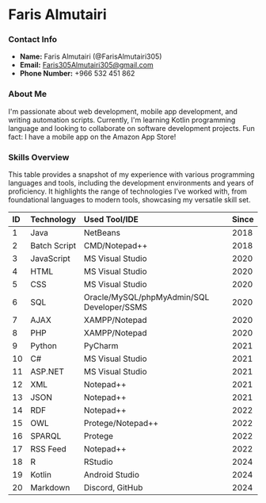 # Faris Almutairi

### Contact Info
- **Name:** Faris Almutairi (@FarisAlmutairi305)
- **Email:** Faris305Almutairi305@gmail.com
- **Phone Number:** +966 532 451 862

### About Me
I'm passionate about web development, mobile app development, and writing automation scripts. Currently, I'm learning Kotlin programming language and looking to collaborate on software development projects. Fun fact: I have a mobile app on the Amazon App Store!

<!---
FarisAlmutairi305/FarisAlmutairi305 is a ✨ special ✨ repository because its `README.md` (this file) appears on your GitHub profile.
You can click the Preview link to take a look at your changes.
--->

### Skills Overview

This table provides a snapshot of my experience with various programming languages and tools, including the development environments and years of proficiency. It highlights the range of technologies I’ve worked with, from foundational languages to modern tools, showcasing my versatile skill set.

|ID    | Technology | Used Tool/IDE    | Since|
| :--- | :--------- | :--------------- | :----| 
|1 | Java           | NetBeans         | 2018 |
|2 | Batch Script   | CMD/Notepad++    | 2018 |
|3 | JavaScript     | MS Visual Studio | 2020 |
|4 | HTML           | MS Visual Studio | 2020 |
|5 | CSS            | MS Visual Studio | 2020 |
|6 | SQL            | Oracle/MySQL/phpMyAdmin/SQL Developer/SSMS | 2020 |
|7 | AJAX           | XAMPP/Notepad    | 2020 |
|8 | PHP            | XAMPP/Notepad    | 2020 |
|9 | Python         | PyCharm          | 2021 |
|10| C#             | MS Visual Studio | 2021 |
|11| ASP.NET        | MS Visual Studio | 2021 |
|12| XML            | Notepad++        | 2021 |
|13| JSON           | Notepad++        | 2021 |
|14| RDF            | Notepad++        | 2022 |
|15| OWL            | Protege/Notepad++| 2022 |
|16| SPARQL         | Protege          | 2022 |
|17| RSS Feed       | Notepad++        | 2022 |
|18| R              | RStudio          | 2024 |
|19| Kotlin         | Android Studio   | 2024 |
|20| Markdown       | Discord, GitHub  | 2024 |
